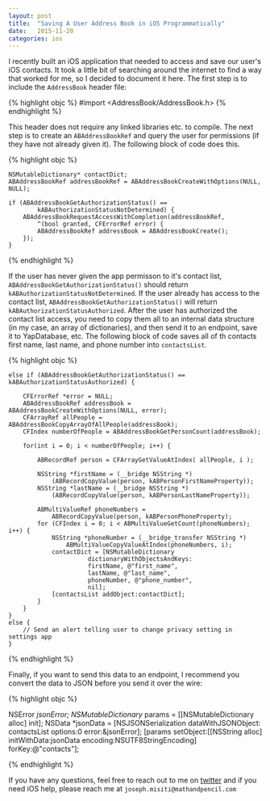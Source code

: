 ```yaml
---
layout: post
title:  "Saving A User Address Book in iOS Programmatically"
date:   2015-11-20
categories: ios
---
```


I recently built an iOS application that needed to access and save our user's iOS contacts. It took a little bit of searching around the internet to find a way that worked for me, so I decided to document it here. The first step is to include the `AddressBook` header file:

{% highlight objc %}
#import <AddressBook/AddressBook.h>
{% endhighlight %}

This header does not require any linked libraries etc. to compile. The next step is to create an `ABAddressBookRef` and query the user for permissions (if they have not already given it). The following block of code does this.

{% highlight objc %}

    NSMutableDictionary* contactDict;
    ABAddressBookRef addressBookRef = ABAddressBookCreateWithOptions(NULL, NULL);
    
    if (ABAddressBookGetAuthorizationStatus() == 
			kABAuthorizationStatusNotDetermined) {
        ABAddressBookRequestAccessWithCompletion(addressBookRef, 
			^(bool granted, CFErrorRef error) {
            ABAddressBookRef addressBook = ABAddressBookCreate();
        });
    }

{% endhighlight %}

If the user has never given the app permisson to it's contact list, `ABAddressBookGetAuthorizationStatus()` should return `kABAuthorizationStatusNotDetermined`. If the user already has access to the contact list, `ABAddressBookGetAuthorizationStatus()` will return `kABAuthorizationStatusAuthorized`. After the user has authorized the contact list access, you need to copy them all to an internal data structure (in my case, an array of dictionaries), and then send it to an endpoint, save it to YapDatabase, etc. The following block of code saves all of th contacts first name, last name, and phone number into `contactsList`.

{% highlight objc %}

    else if (ABAddressBookGetAuthorizationStatus() == kABAuthorizationStatusAuthorized) {
        
        CFErrorRef *error = NULL;
        ABAddressBookRef addressBook = ABAddressBookCreateWithOptions(NULL, error);
        CFArrayRef allPeople = ABAddressBookCopyArrayOfAllPeople(addressBook);
        CFIndex numberOfPeople = ABAddressBookGetPersonCount(addressBook);
        
        for(int i = 0; i < numberOfPeople; i++) {
            
            ABRecordRef person = CFArrayGetValueAtIndex( allPeople, i );
            
            NSString *firstName = (__bridge NSString *)
                (ABRecordCopyValue(person, kABPersonFirstNameProperty));
            NSString *lastName = (__bridge NSString *)
                (ABRecordCopyValue(person, kABPersonLastNameProperty));
            
            ABMultiValueRef phoneNumbers = 
				ABRecordCopyValue(person, kABPersonPhoneProperty);
            for (CFIndex i = 0; i < ABMultiValueGetCount(phoneNumbers); i++) {
                NSString *phoneNumber = (__bridge_transfer NSString *)
                    ABMultiValueCopyValueAtIndex(phoneNumbers, i);
                contactDict = [NSMutableDictionary
                          dictionaryWithObjectsAndKeys:
                          firstName, @"first_name",
                          lastName, @"last_name",
                          phoneNumber, @"phone_number",
                          nil];
                [contactsList addObject:contactDict];
            }
        }       
    }
    else {
        // Send an alert telling user to change privacy setting in settings app
    }

{% endhighlight %}

Finally, if you want to send this data to an endpoint, I recommend you convert the data to JSON before you send it over the wire:

{% highlight objc %}

NSError *jsonError;
NSMutableDictionary* params = [[NSMutableDictionary alloc] init];
NSData *jsonData = [NSJSONSerialization dataWithJSONObject:
		contactsList options:0 error:&jsonError];
[params setObject:[[NSString alloc] 
	initWithData:jsonData encoding:NSUTF8StringEncoding] 
	forKey:@"contacts"];

{% endhighlight %}
 
If you have any questions, feel free to reach out to me on [twitter](https://twitter.com/josephmisiti) and if you need iOS help, please reach me at `joseph.misiti@mathandpencil.com`
 
